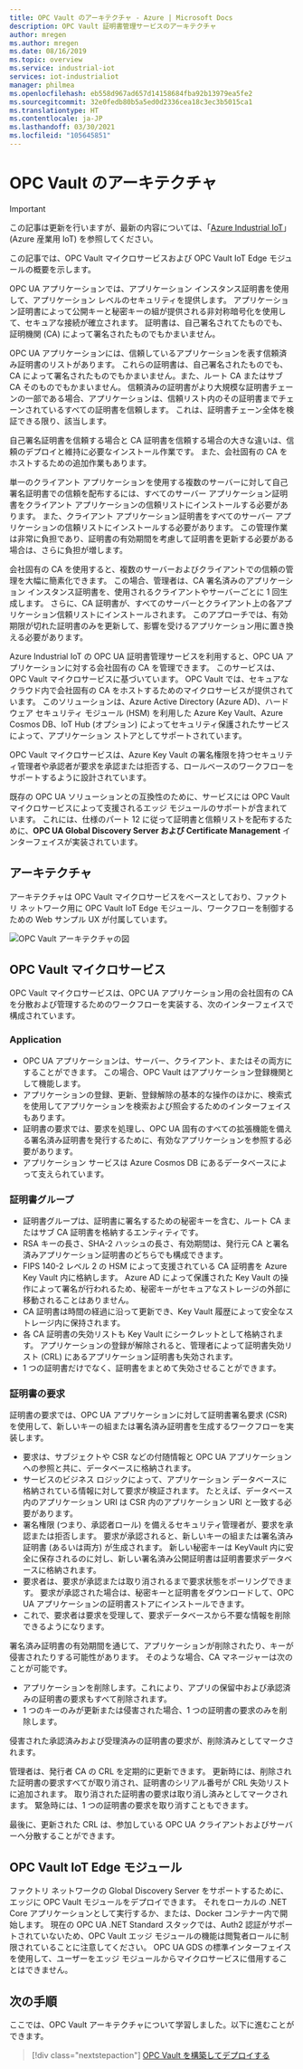 ```yaml
---
title: OPC Vault のアーキテクチャ - Azure | Microsoft Docs
description: OPC Vault 証明書管理サービスのアーキテクチャ
author: mregen
ms.author: mregen
ms.date: 08/16/2019
ms.topic: overview
ms.service: industrial-iot
services: iot-industrialiot
manager: philmea
ms.openlocfilehash: eb558d967ad657d14158684fba92b13979ea5fe2
ms.sourcegitcommit: 32e0fedb80b5a5ed0d2336cea18c3ec3b5015ca1
ms.translationtype: HT
ms.contentlocale: ja-JP
ms.lasthandoff: 03/30/2021
ms.locfileid: "105645851"
---
```

# <a name="opc-vault-architecture"></a>OPC Vault のアーキテクチャ

> [!IMPORTANT]
> この記事は更新を行いますが、最新の内容については、「[Azure Industrial IoT](https://azure.github.io/Industrial-IoT/)」 (Azure 産業用 IoT) を参照してください。

この記事では、OPC Vault マイクロサービスおよび OPC Vault IoT Edge モジュールの概要を示します。

OPC UA アプリケーションでは、アプリケーション インスタンス証明書を使用して、アプリケーション レベルのセキュリティを提供します。 アプリケーション証明書によって公開キーと秘密キーの組が提供される非対称暗号化を使用して、セキュアな接続が確立されます。 証明書は、自己署名されてたものでも、証明機関 (CA) によって署名されたものでもかまいません。

OPC UA アプリケーションには、信頼しているアプリケーションを表す信頼済み証明書のリストがあります。 これらの証明書は、自己署名されたものでも、CA によって署名されたものでもかまいません。また、ルート CA またはサブ CA そのものでもかまいません。 信頼済みの証明書がより大規模な証明書チェーンの一部である場合、アプリケーションは、信頼リスト内のその証明書までチェーンされているすべての証明書を信頼します。 これは、証明書チェーン全体を検証できる限り、該当します。

自己署名証明書を信頼する場合と CA 証明書を信頼する場合の大きな違いは、信頼のデプロイと維持に必要なインストール作業です。 また、会社固有の CA をホストするための追加作業もあります。 

単一のクライアント アプリケーションを使用する複数のサーバーに対して自己署名証明書での信頼を配布するには、すべてのサーバー アプリケーション証明書をクライアント アプリケーションの信頼リストにインストールする必要があります。 また、クライアント アプリケーション証明書をすべてのサーバー アプリケーションの信頼リストにインストールする必要があります。 この管理作業は非常に負担であり、証明書の有効期間を考慮して証明書を更新する必要がある場合は、さらに負担が増します。

会社固有の CA を使用すると、複数のサーバーおよびクライアントでの信頼の管理を大幅に簡素化できます。 この場合、管理者は、CA 署名済みのアプリケーション インスタンス証明書を、使用されるクライアントやサーバーごとに 1 回生成します。 さらに、CA 証明書が、すべてのサーバーとクライアント上の各アプリケーション信頼リストにインストールされます。 このアプローチでは、有効期限が切れた証明書のみを更新して、影響を受けるアプリケーション用に置き換える必要があります。

Azure Industrial IoT の OPC UA 証明書管理サービスを利用すると、OPC UA アプリケーションに対する会社固有の CA を管理できます。 このサービスは、OPC Vault マイクロサービスに基づいています。 OPC Vault では、セキュアなクラウド内で会社固有の CA をホストするためのマイクロサービスが提供されています。 このソリューションは、Azure Active Directory (Azure AD)、ハードウェア セキュリティ モジュール (HSM) を利用した Azure Key Vault、Azure Cosmos DB、IoT Hub (オプション) によってセキュリティ保護されたサービスによって、アプリケーション ストアとしてサポートされています。

OPC Vault マイクロサービスは、Azure Key Vault の署名権限を持つセキュリティ管理者や承認者が要求を承認または拒否する、ロールベースのワークフローをサポートするように設計されています。

既存の OPC UA ソリューションとの互換性のために、サービスには OPC Vault マイクロサービスによって支援されるエッジ モジュールのサポートが含まれています。 これには、仕様のパート 12 に従って証明書と信頼リストを配布するために、**OPC UA Global Discovery Server および Certificate Management** インターフェイスが実装されています。 


## <a name="architecture"></a>アーキテクチャ

アーキテクチャは OPC Vault マイクロサービスをベースとしており、ファクトリ ネットワーク用に OPC Vault IoT Edge モジュール、ワークフローを制御するための Web サンプル UX が付属しています。

![OPC Vault アーキテクチャの図](media/overview-opc-vault-architecture/opc-vault.png)

## <a name="opc-vault-microservice"></a>OPC Vault マイクロサービス

OPC Vault マイクロサービスは、OPC UA アプリケーション用の会社固有の CA を分散および管理するためのワークフローを実装する、次のインターフェイスで構成されています。

### <a name="application"></a>Application 
- OPC UA アプリケーションは、サーバー、クライアント、またはその両方にすることができます。 この場合、OPC Vault はアプリケーション登録機関として機能します。 
- アプリケーションの登録、更新、登録解除の基本的な操作のほかに、検索式を使用してアプリケーションを検索および照会するためのインターフェイスもあります。 
- 証明書の要求では、要求を処理し、OPC UA 固有のすべての拡張機能を備える署名済み証明書を発行するために、有効なアプリケーションを参照する必要があります。 
- アプリケーション サービスは Azure Cosmos DB にあるデータベースによって支えられています。

### <a name="certificate-group"></a>証明書グループ
- 証明書グループは、証明書に署名するための秘密キーを含む、ルート CA またはサブ CA 証明書を格納するエンティティです。 
- RSA キーの長さ、SHA-2 ハッシュの長さ、有効期間は、発行元 CA と署名済みアプリケーション証明書のどちらでも構成できます。 
- FIPS 140-2 レベル 2 の HSM によって支援されている CA 証明書を Azure Key Vault 内に格納します。 Azure AD によって保護された Key Vault の操作によって署名が行われるため、秘密キーがセキュアなストレージの外部に移動されることはありません。 
- CA 証明書は時間の経過に沿って更新でき、Key Vault 履歴によって安全なストレージ内に保持されます。 
- 各 CA 証明書の失効リストも Key Vault にシークレットとして格納されます。 アプリケーションの登録が解除されると、管理者によって証明書失効リスト (CRL) にあるアプリケーション証明書も失効されます。
- 1 つの証明書だけでなく、証明書をまとめて失効させることができます。

### <a name="certificate-request"></a>証明書の要求
証明書の要求では、OPC UA アプリケーションに対して証明書署名要求 (CSR) を使用して、新しいキーの組または署名済み証明書を生成するワークフローを実装します。 
- 要求は、サブジェクトや CSR などの付随情報と OPC UA アプリケーションへの参照と共に、データベースに格納されます。 
- サービスのビジネス ロジックによって、アプリケーション データベースに格納されている情報に対して要求が検証されます。 たとえば、データベース内のアプリケーション URI は CSR 内のアプリケーション URI と一致する必要があります。
- 署名権限 (つまり、承認者ロール) を備えるセキュリティ管理者が、要求を承認または拒否します。 要求が承認されると、新しいキーの組または署名済み証明書 (あるいは両方) が生成されます。 新しい秘密キーは KeyVault 内に安全に保存されるのに対し、新しい署名済み公開証明書は証明書要求データベースに格納されます。
- 要求者は、要求が承認または取り消されるまで要求状態をポーリングできます。 要求が承認された場合は、秘密キーと証明書をダウンロードして、OPC UA アプリケーションの証明書ストアにインストールできます。
- これで、要求者は要求を受理して、要求データベースから不要な情報を削除できるようになります。 

署名済み証明書の有効期間を通じて、アプリケーションが削除されたり、キーが侵害されたりする可能性があります。 そのような場合、CA マネージャーは次のことが可能です。
- アプリケーションを削除します。これにより、アプリの保留中および承認済みの証明書の要求もすべて削除されます。 
- 1 つのキーのみが更新または侵害された場合、1 つの証明書の要求のみを削除します。

侵害された承認済みおよび受理済みの証明書の要求が、削除済みとしてマークされます。

管理者は、発行者 CA の CRL を定期的に更新できます。 更新時には、削除された証明書の要求すべてが取り消され、証明書のシリアル番号が CRL 失効リストに追加されます。 取り消された証明書の要求は取り消し済みとしてマークされます。 緊急時には、1 つの証明書の要求を取り消すこともできます。

最後に、更新された CRL は、参加している OPC UA クライアントおよびサーバーへ分散することができます。

## <a name="opc-vault-iot-edge-module"></a>OPC Vault IoT Edge モジュール
ファクトリ ネットワークの Global Discovery Server をサポートするために、エッジに OPC Vault モジュールをデプロイできます。 それをローカルの .NET Core アプリケーションとして実行するか、または、Docker コンテナー内で開始します。 現在の OPC UA .NET Standard スタックでは、Auth2 認証がサポートされていないため、OPC Vault エッジ モジュールの機能は閲覧者ロールに制限されていることに注意してください。 OPC UA GDS の標準インターフェイスを使用して、ユーザーをエッジ モジュールからマイクロサービスに借用することはできません。

## <a name="next-steps"></a>次の手順

ここでは、OPC Vault アーキテクチャについて学習しました。以下に進むことができます。

> [!div class="nextstepaction"]
> [OPC Vault を構築してデプロイする](howto-opc-vault-deploy.md)
